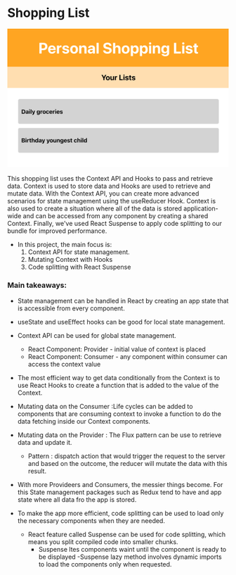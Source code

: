 # Shopping List

![Image](./list.png)

This shopping list uses the Context API and Hooks to pass and retrieve data. Context is used to store data and Hooks are used to retrieve and mutate data. With the Context API, you can create more advanced scenarios for state management using the useReducer Hook. Context is also used to create a situation where all of the data is stored application-wide and can be accessed from any component by creating a shared Context. Finally, we've used React Suspense to apply code splitting to our bundle for improved performance.

- In this project, the main focus is:
    1. Context API for state management.
    2. Mutating Context with Hooks
    3. Code splitting with React Suspense

### Main takeaways:

- State management can be handled in React by creating an app state that is accessible from every component.

- useState and useEffect hooks can be good for local state management.

- Context API can be used for global state management.
    + React Component: Provider - initial value of context is placed
    + React Component: Consumer - any component within consumer can access the context value

- The most efficient way to get data conditionally from the Context is to use React Hooks to create a function that is added to the value of the Context.

- Mutating data on the Consumer :Life cycles can be added to components that are consuming context to invoke a function to do the data fetching inside our Context components.

- Mutating data on the Provider : The Flux pattern can be use to retrieve data and update it.
    - Pattern : dispatch action that would trigger the request to the server and based on the outcome, the reducer will mutate the data with this result.

- With more Provideers and Consumers, the messier things become. For this State management packages such as Redux tend to have and app state where all data fro the app is stored.

- To make the app more efficient, code splitting can be used to load only the necessary components when they are needed.
    + React feature called Suspense can be used for code splitting, which means you split compiled code into smaller chunks.
        - Suspense ltes components waint until the component is ready to be displayed
        -Suspense lazy method involves dynamic imports to load the components only when requested.